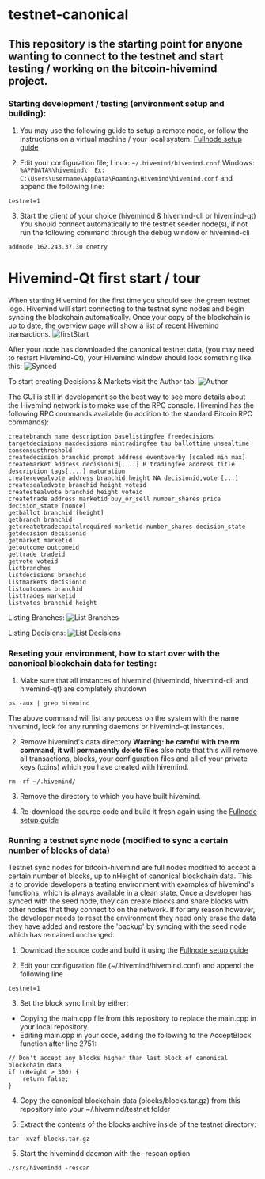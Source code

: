 # testnet-canonical

## This repository is the starting point for anyone wanting to connect to the testnet and start testing / working on the bitcoin-hivemind project.

### Starting development / testing (environment setup and building):
1. You may use the following guide to setup a remote node, or follow the instructions on a virtual machine / your local system: [Fullnode setup guide](https://github.com/bitcoin-hivemind/hivemind/blob/master/doc/fullnode-setup.txt)

2. Edit your configuration file;
Linux: ```~/.hivemind/hivemind.conf```
Windows: ```%APPDATA%\hivemind\  Ex: C:\Users\username\AppData\Roaming\Hivemind\hivemind.conf```
and append the following line:
  ```
  testnet=1
  ```

3. Start the client of your choice (hivemindd & hivemind-cli or hivemind-qt) You should connect automatically to the testnet seeder node(s), if not run the following command through the debug window or hivemind-cli
  ```
  addnode 162.243.37.30 onetry
  ```
  
# Hivemind-Qt first start / tour
When starting Hivemind for the first time you should see the green testnet logo. Hivemind will start connecting to the testnet sync nodes and begin syncing the blockchain automatically. Once your copy of the blockchain is up to date, the overview page will show a list of recent Hivemind transactions.
![firstStart](/firstStart.png?raw=true "First Start")
  
After your node has downloaded the canonical testnet data, (you may need to restart Hivemind-Qt), your Hivemind window should look something like this:
![Synced](/synced.png?raw=true "Synced")

To start creating Decisions & Markets visit the Author tab:
![Author](/author.png?raw=true "Author")

The GUI is still in development so the best way to see more details about the Hivemind network is to make use of the RPC console. Hivemind has the following RPC commands available (in addition to the standard Bitcoin RPC commands):
```
createbranch name description baselistingfee freedecisions targetdecisions maxdecisions mintradingfee tau ballottime unsealtime consensusthreshold
createdecision branchid prompt address eventoverby [scaled min max]
createmarket address decisionid[,...] B tradingfee address title description tags[,...] maturation
createrevealvote address branchid height NA decisionid,vote [...]
createsealedvote branchid height voteid
createstealvote branchid height voteid 
createtrade address marketid buy_or_sell number_shares price decision_state [nonce]
getballot branchid [height]
getbranch branchid
getcreatetradecapitalrequired marketid number_shares decision_state
getdecision decisionid
getmarket marketid
getoutcome outcomeid
gettrade tradeid
getvote voteid
listbranches
listdecisions branchid
listmarkets decisionid
listoutcomes branchid
listtrades marketid
listvotes branchid height 
```
Listing Branches:
![List Branches](/listBranches.png?raw=true "List Branches")

Listing Decisions:
![List Decisions](/listDecisions.png?raw=true "List Decisions")

### Reseting your environment, how to start over with the canonical blockchain data for testing:
1. Make sure that all instances of hivemind (hivemindd, hivemind-cli and hivemind-qt) are completely shutdown
  ```
  ps -aux | grep hivemind
  ```
  The above command will list any process on the system with the name hivemind, look for any running daemons or hivemind-qt instances.

2. Remove hivemind's data directory <b>Warning: be careful with the rm command, it will permanently delete files</b> also note that this will remove all transactions, blocks, your configuration files and all of your private keys (coins) which you have created with hivemind.
  ```
  rm -rf ~/.hivemind/
  ```

3. Remove the directory to which you have built hivemind.

4. Re-download the source code and build it fresh again using the [Fullnode setup guide](https://github.com/bitcoin-hivemind/hivemind/blob/master/doc/fullnode-setup.txt)

### Running a testnet sync node (modified to sync a certain number of blocks of data)
Testnet sync nodes for bitcoin-hivemind are full nodes modified to accept a certain number of blocks, up to nHeight of canonical blockchain data. This is to provide developers a testing environment with examples of hivemind's functions, which is always available in a clean state. Once a developer has synced with the seed node, they can create blocks and share blocks with other nodes that they connect to on the network. If for any reason however, the developer needs to reset the environment they need only erase the data they have added and restore the 'backup' by syncing with the seed node which has remained unchanged.

1. Download the source code and build it using the [Fullnode setup guide](https://github.com/bitcoin-hivemind/hivemind/blob/master/doc/fullnode-setup.txt)

2. Edit your configuration file (~/.hivemind/hivemind.conf) and append the following line
  ```
  testnet=1
  ```

3. Set the block sync limit by either:
 - Copying the main.cpp file from this repository to replace the main.cpp in your local repository.
 - Editing main.cpp in your code, adding the following to the AcceptBlock function after line 2751:
  ```
  // Don't accept any blocks higher than last block of canonical blockchain data
  if (nHeight > 300) {
      return false;
  }
  ```
4. Copy the canonical blockchain data (blocks/blocks.tar.gz) from this repository into your ~/.hivemind/testnet folder

5. Extract the contents of the blocks archive inside of the testnet directory:
  ```
  tar -xvzf blocks.tar.gz
  ```

5. Start the hivemindd daemon with the -rescan option
  ```
  ./src/hivemindd -rescan
  ```
